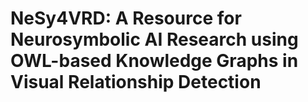 # NeSy4VRD: A Resource for Neurosymbolic AI Research using OWL-based Knowledge Graphs in Visual Relationship Detection


